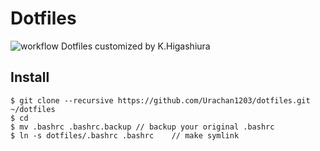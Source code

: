 # Dotfiles
![workflow](https://github.com/Urachan1203/dotfiles/actions/workflows/install.yaml/badge.svg)
Dotfiles customized by K.Higashiura

## Install
```
$ git clone --recursive https://github.com/Urachan1203/dotfiles.git ~/dotfiles
$ cd
$ mv .bashrc .bashrc.backup	// backup your original .bashrc
$ ln -s dotfiles/.bashrc .bashrc	// make symlink
```
